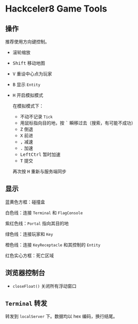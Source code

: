 # Hackceler8 Game Tools

## 操作
推荐使用方向键控制。

- 滚轮缩放
- <kbd>Shift</kbd> 移动地图
- <kbd>V</kbd> 重设中心点为玩家
- <kbd>B</kbd> 显示 `Entity`
- <kbd>H</kbd> 开启模拟模式

  在模拟模式下：
  - 不动不记录 `Tick`
  - 用鼠标指向目的地，按 <kbd>`</kbd> 瞬移过去（搜索，有可能不成功）
  - <kbd>Z</kbd> 倒退
  - <kbd>X</kbd> 前进
  - <kbd>,</kbd> 减速
  - <kbd>.</kbd> 加速
  - <kbd>LeftCtrl</kbd> 暂时加速
  - <kbd>T</kbd> 提交

  再次按 <kbd>H</kbd> 重新与服务端同步

## 显示
蓝黄色方框：碰撞盒

白色线：连接 `Terminal` 和 `FlagConsole`

紫红色线：`Portal` 指向其目的地

绿色线：连接玩家和 `Key`

橙色线：连接 `KeyReceptacle` 和其控制的 `Entity`

红色实心方框：死亡区域

## 浏览器控制台

- `closeFloat()` 关闭所有浮动窗口

## `Terminal` 转发

转发到 `localServer` 下。数据均以 hex 编码，换行结尾。